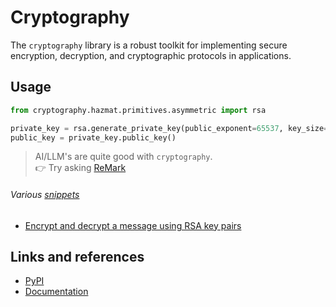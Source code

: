 # Cryptography

The `cryptography` library is a robust toolkit for implementing secure encryption, decryption, and cryptographic protocols in applications.

## Usage

```python
from cryptography.hazmat.primitives.asymmetric import rsa

private_key = rsa.generate_private_key(public_exponent=65537, key_size=2048)
public_key = private_key.public_key()
```

> AI/LLM's are quite good with `cryptography`.  
> 👉 Try asking [ReMark](https://chat.robocorp.com)

###### Various [snippets](snippets)

- [Encrypt and decrypt a message using RSA key pairs](snippets/secure_message.py)

## Links and references

- [PyPI](https://pypi.org/project/cryptography/)
- [Documentation](https://cryptography.io/en/latest/)
